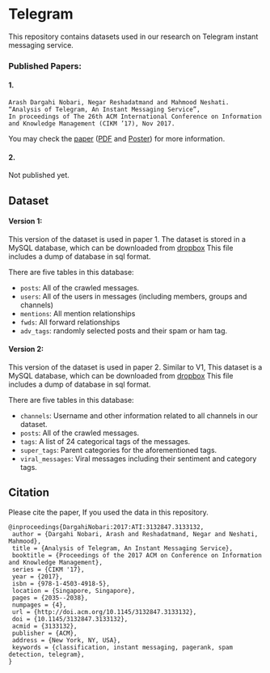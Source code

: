 # Telegram
This repository contains datasets used in our research on Telegram instant messaging service.

### Published Papers:
#### 1.

	Arash Dargahi Nobari, Negar Reshadatmand and Mahmood Neshati. “Analysis of Telegram, An Instant Messaging Service”,
	In proceedings of The 26th ACM International Conference on Information and Knowledge Management (CIKM ’17), Nov 2017.

You may check the [paper](https://dl.acm.org/citation.cfm?id=3133132) ([PDF](http://facultymembers.sbu.ac.ir/neshati/wp-content/uploads/2017/11/telegram.pdf) and [Poster](http://facultymembers.sbu.ac.ir/neshati/wp-content/uploads/2017/11/poster_CIKM.pdf)) for more information.

#### 2.
Not published yet.

## Dataset

#### Version 1:
This version of the dataset is used in paper 1. The dataset is stored in a MySQL database, which can be downloaded from [dropbox](https://www.dropbox.com/s/szcjfo5k4cxycxz/tg_public.zip) This file includes a dump of database in sql format.

There are five tables in this database:
- `posts`: All of the crawled messages.
- `users`: All of the users in messages (including members, groups and channels)
- `mentions`: All mention relationships
- `fwds`: All forward relationships
- `adv_tags`: randomly selected posts and their spam or ham tag.

#### Version 2:
This version of the dataset is used in paper 2. Similar to V1, This dataset is a MySQL database, which can be downloaded from [dropbox](https://www.dropbox.com/s/sokcxz35e4ta91l/tg_v2_public.zip) This file includes a dump of database in sql format.

There are five tables in this database:
- `channels`: Username and other information related to all channels in our dataset.
- `posts`: All of the crawled messages.
- `tags`: A list of 24 categorical tags of the messages.
- `super_tags`: Parent categories for the aforementioned tags.
- `viral_messages`: Viral messages including their sentiment and category tags.

## Citation

Please cite the paper, If you used the data in this repository.

```
@inproceedings{DargahiNobari:2017:ATI:3132847.3133132,
 author = {Dargahi Nobari, Arash and Reshadatmand, Negar and Neshati, Mahmood},
 title = {Analysis of Telegram, An Instant Messaging Service},
 booktitle = {Proceedings of the 2017 ACM on Conference on Information and Knowledge Management},
 series = {CIKM '17},
 year = {2017},
 isbn = {978-1-4503-4918-5},
 location = {Singapore, Singapore},
 pages = {2035--2038},
 numpages = {4},
 url = {http://doi.acm.org/10.1145/3132847.3133132},
 doi = {10.1145/3132847.3133132},
 acmid = {3133132},
 publisher = {ACM},
 address = {New York, NY, USA},
 keywords = {classification, instant messaging, pagerank, spam detection, telegram},
} 
```

